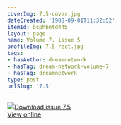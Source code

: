```yaml
---
coverImg: 7.5-cover.jpg
dateCreated: '1988-09-01T11:32:52'
itemId: bcphbntd445
layout: page
name: Volume 7, issue 5
profileImg: 7.5-rect.jpg
tags:
- hasAuthor: dreamnetwork
- hasTag: dream-network-volume-7
- hasTag: dreamnetwork
type: post
urlSlug: '7.5'
---
```

<img class="card-journal-img" src="../images/7.5-rect.jpg"/><a href="../files/pdfs/Volume_7/7.5-Dream-Network-Bulletin_Volume-7-Number-5.pdf" download="">Download issue 7.5</a><br><a href="../files/pdfs/Volume_7/7.5-Dream-Network-Bulletin_Volume-7-Number-5.pdf">View online</a>